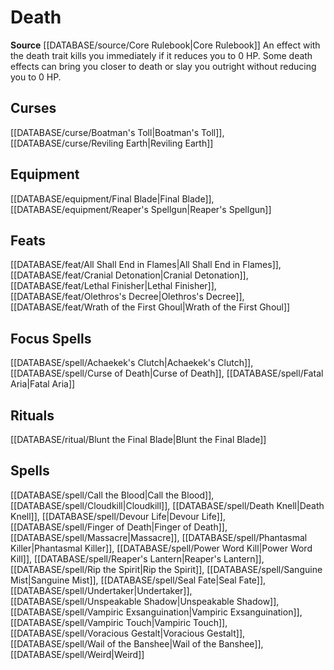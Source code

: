 ﻿---
id: '40'
name: Death
rarity: Common
source: '[[DATABASE/source/Core Rulebook|Core Rulebook]]'
trait:
- Death
type: Trait

---
# Death

**Source** [[DATABASE/source/Core Rulebook|Core Rulebook]] 
An effect with the death trait kills you immediately if it reduces you to 0 HP. Some death effects can bring you closer to death or slay you outright without reducing you to 0 HP.

## Curses

[[DATABASE/curse/Boatman's Toll|Boatman's Toll]], [[DATABASE/curse/Reviling Earth|Reviling Earth]]

## Equipment

[[DATABASE/equipment/Final Blade|Final Blade]], [[DATABASE/equipment/Reaper's Spellgun|Reaper's Spellgun]]

## Feats

[[DATABASE/feat/All Shall End in Flames|All Shall End in Flames]], [[DATABASE/feat/Cranial Detonation|Cranial Detonation]], [[DATABASE/feat/Lethal Finisher|Lethal Finisher]], [[DATABASE/feat/Olethros's Decree|Olethros's Decree]], [[DATABASE/feat/Wrath of the First Ghoul|Wrath of the First Ghoul]]

## Focus Spells

[[DATABASE/spell/Achaekek's Clutch|Achaekek's Clutch]], [[DATABASE/spell/Curse of Death|Curse of Death]], [[DATABASE/spell/Fatal Aria|Fatal Aria]]

## Rituals

[[DATABASE/ritual/Blunt the Final Blade|Blunt the Final Blade]]

## Spells

[[DATABASE/spell/Call the Blood|Call the Blood]], [[DATABASE/spell/Cloudkill|Cloudkill]], [[DATABASE/spell/Death Knell|Death Knell]], [[DATABASE/spell/Devour Life|Devour Life]], [[DATABASE/spell/Finger of Death|Finger of Death]], [[DATABASE/spell/Massacre|Massacre]], [[DATABASE/spell/Phantasmal Killer|Phantasmal Killer]], [[DATABASE/spell/Power Word Kill|Power Word Kill]], [[DATABASE/spell/Reaper's Lantern|Reaper's Lantern]], [[DATABASE/spell/Rip the Spirit|Rip the Spirit]], [[DATABASE/spell/Sanguine Mist|Sanguine Mist]], [[DATABASE/spell/Seal Fate|Seal Fate]], [[DATABASE/spell/Undertaker|Undertaker]], [[DATABASE/spell/Unspeakable Shadow|Unspeakable Shadow]], [[DATABASE/spell/Vampiric Exsanguination|Vampiric Exsanguination]], [[DATABASE/spell/Vampiric Touch|Vampiric Touch]], [[DATABASE/spell/Voracious Gestalt|Voracious Gestalt]], [[DATABASE/spell/Wail of the Banshee|Wail of the Banshee]], [[DATABASE/spell/Weird|Weird]]